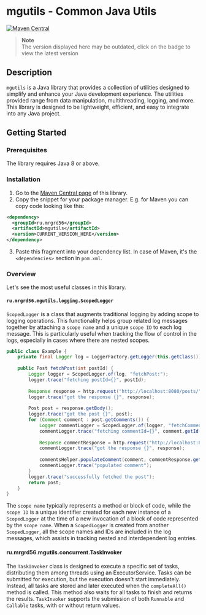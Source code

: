 # mgutils - Common Java Utils

[![Maven Central](https://maven-badges.herokuapp.com/maven-central/ru.mrgrd56/mgutils/badge.svg)](https://central.sonatype.com/artifact/ru.mrgrd56/mgutils)

> **Note**  
> The version displayed here may be outdated, click on the badge to view the latest version

## Description

`mgutils` is a Java library that provides a collection of utilities designed to simplify and enhance your Java development experience. The utilities provided range from data manipulation, multithreading, logging, and more. This library is designed to be lightweight, efficient, and easy to integrate into any Java project.

## Getting Started

### Prerequisites

The library requires Java 8 or above.

### Installation

1. Go to the [Maven Central page](https://central.sonatype.com/artifact/ru.mrgrd56/mgutils) of this library.
2. Copy the snippet for your package manager. E.g. for Maven you can copy code looking like this:
```xml
<dependency>
  <groupId>ru.mrgrd56</groupId>
  <artifactId>mgutils</artifactId>
  <version>CURRENT_VERSION_HERE</version>
</dependency>
```
3. Paste this fragment into your dependency list. In case of Maven, it's the `<dependencies>` section in `pom.xml`.

### Overview

Let's see the most useful classes in this library.

#### `ru.mrgrd56.mgutils.logging.ScopedLogger`

`ScopedLogger` is a class that augments traditional logging by adding scope to logging operations. This functionality helps group related log messages together by attaching a `scope name` and a unique `scope ID` to each log message. This is particularly useful when tracking the flow of control in the logs, especially in cases where there are nested scopes.

```java
public class Example {
    private final Logger log = LoggerFactory.getLogger(this.getClass());
    
    public Post fetchPost(int postId) {
        Logger logger = ScopedLogger.of(log, "fetchPost:");
        logger.trace("fetching postId={}", postId);
        
        Response response = http.request("http://localhost:8080/posts/" + postId);
        logger.trace("got the response {}", response);
        
        Post post = response.getBody();
        logger.trace("got the post {}", post);
        for (Comment comment : post.getComments()) {
            Logger commentLogger = ScopedLogger.of(logger, "fetchComment:", comment.getId());
            commentLogger.trace("fetching commentId={}", comment.getId());
            
            Response commentResponse = http.request("http://localhost:8080/posts/" + postId);
            commentLogger.trace("got the response {}", response);
            
            commentsHelper.populateComment(comment, commentResponse.getBody());
            commentLogger.trace("populated comment");
        }
        logger.trace("successfully fetched the post");
        return post;
    }
}
```

The `scope name` typically represents a method or block of code, while the `scope ID` is a unique identifier created for each new instance of a `ScopedLogger` at the time of a new invocation of a block of code represented by the `scope name`. When a `ScopedLogger` is created from another `ScopedLogger`, all the scope names and IDs are included in the log messages, which assists in tracking nested and interdependent log entries​.

#### ru.mrgrd56.mgutils.concurrent.TaskInvoker

The `TaskInvoker` class is designed to execute a specific set of tasks, distributing them among threads using an ExecutorService. Tasks can be submitted for execution, but the execution doesn't start immediately. Instead, all tasks are stored and later executed when the `completeAll()` method is called. This method also waits for all tasks to finish and returns the results. `TaskInvoker` supports the submission of both `Runnable` and `Callable` tasks, with or without return values​.

